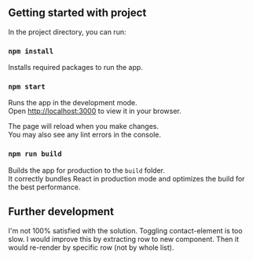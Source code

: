 ## Getting started with project

In the project directory, you can run:

### `npm install`

Installs required packages to run the app. 

### `npm start`

Runs the app in the development mode.\
Open [http://localhost:3000](http://localhost:3000) to view it in your browser.

The page will reload when you make changes.\
You may also see any lint errors in the console.

### `npm run build`

Builds the app for production to the `build` folder.\
It correctly bundles React in production mode and optimizes the build for the best performance.

## Further development 

I'm not 100% satisfied with the solution. Toggling contact-element is too slow. 
I would improve this by extracting row to new component. Then it would re-render
by specific row (not by whole list).

